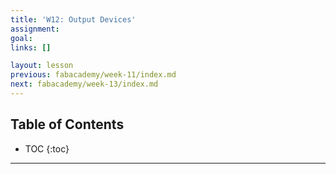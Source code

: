 ```yaml
---
title: 'W12: Output Devices'
assignment:
goal:
links: []

layout: lesson
previous: fabacademy/week-11/index.md
next: fabacademy/week-13/index.md
---
```


## Table of Contents

* TOC
{:toc}

---
